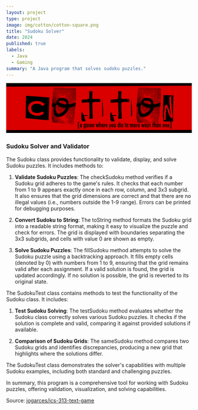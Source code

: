 ```yaml
---
layout: project
type: project
image: img/cotton/cotton-square.png
title: "Sudoku Solver"
date: 2024
published: true
labels:
  - Java
  - Gaming
summary: "A Java program that solves sudoku puzzles."
---
```


<img class="img-fluid" src="../img/cotton/cotton-header.png">

### Sudoku Solver and Validator

The Sudoku class provides functionality to validate, display, and solve Sudoku puzzles. It includes methods to:

1. **Validate Sudoku Puzzles**: The checkSudoku method verifies if a Sudoku grid adheres to the game's rules. It checks that each number from 1 to 9 appears exactly once in each row, column, and 3x3 subgrid. It also ensures that the grid dimensions are correct and that there are no illegal values (i.e., numbers outside the 1-9 range). Errors can be printed for debugging purposes.

2. **Convert Sudoku to String**: The toString method formats the Sudoku grid into a readable string format, making it easy to visualize the puzzle and check for errors. The grid is displayed with boundaries separating the 3x3 subgrids, and cells with value 0 are shown as empty.

3. **Solve Sudoku Puzzles**: The fillSudoku method attempts to solve the Sudoku puzzle using a backtracking approach. It fills empty cells (denoted by 0) with numbers from 1 to 9, ensuring that the grid remains valid after each assignment. If a valid solution is found, the grid is updated accordingly. If no solution is possible, the grid is reverted to its original state.

The SudokuTest class contains methods to test the functionality of the Sudoku class. It includes:

1. **Test Sudoku Solving**: The testSudoku method evaluates whether the Sudoku class correctly solves various Sudoku puzzles. It checks if the solution is complete and valid, comparing it against provided solutions if available.

2. **Comparison of Sudoku Grids**: The sameSudoku method compares two Sudoku grids and identifies discrepancies, producing a new grid that highlights where the solutions differ.

The SudokuTest class demonstrates the solver's capabilities with multiple Sudoku examples, including both standard and challenging puzzles.

In summary, this program is a comprehensive tool for working with Sudoku puzzles, offering validation, visualization, and solving capabilities.

Source: <a href="https://github.com/jogarces/ics-313-text-game"><i class="large github icon "></i>jogarces/ics-313-text-game</a>
